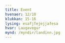 ```yaml
---
title: Event
hvenaer: 12/10
klukkan: 15-16
lysing: esafjfejejjafesa
hvar: Laugavegur
mynd: /myndir/landinn.jpg
---
```


